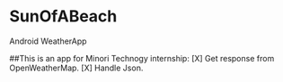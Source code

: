 # SunOfABeach
Android WeatherApp

##This is an app for Minori Technogy internship:
[X] Get response from OpenWeatherMap.
[X] Handle Json.
